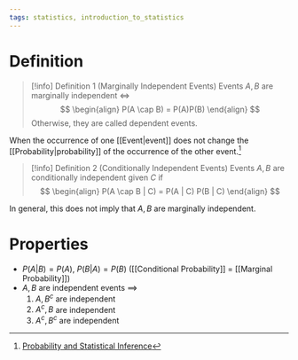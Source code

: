 ```yaml
---
tags: statistics, introduction_to_statistics
---
```


# Definition

> [!info] Definition 1 (Marginally Independent Events)
> Events $A, B$ are marginally independent $\iff$
> $$
> \begin{align}
> P(A \cap B) = P(A)P(B)
> \end{align}
> $$
> Otherwise, they are called dependent events.

When the occurrence of one [[Event|event]] does not change the [[Probability|probability]] of the occurrence of the other event.[^1]

> [!info] Definition 2 (Conditionally Independent Events)
> Events $A, B$ are conditionally independent given $C$ if
> $$
> \begin{align}
> P(A \cap B | C) = P(A | C) P(B | C)
> \end{align}
> $$

In general, this does not imply that $A, B$ are marginally independent.

# Properties

- $P(A | B) = P(A)$, $P(B | A) = P(B)$ ([[Conditional Probability]] = [[Marginal Probability]])
- $A, B$ are independent events $\implies$ 
	1) $A, B^c$ are independent
	2) $A^c, B$ are independent
	3) $A^c, B^c$ are independent

[^1]: [Probability and Statistical Inference](zotero://open-pdf/library/items/RM5FREYV?page=38)